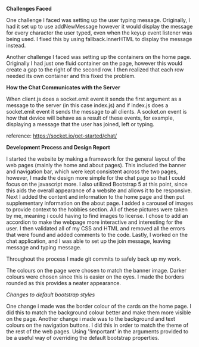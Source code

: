 **Challenges Faced**

One challenge I faced was setting up the user typing message. Originally, I had it set up to use addNewMessage however it would display the message for every character the user typed, even when the keyup event listener was being used. I fixed this by using fallback.innerHTML to display the message instead.

Another challenge I faced was setting up the containers on the home page. Originally I had just one fluid container on the page, however this would create a gap to the right of the second row. I then realized that each row needed its own container and this fixed the problem.

**How the Chat Communicates with the Server**

When client.js does a socket.emit event it sends the first argument as a message to the server (in this case index.js) and if index.js does a socket.emit event it sends the message to all clients. A socket.on event is how that device will behave as a result of these events, for example, displaying a message that the user has joined, left or typing.

reference: https://socket.io/get-started/chat/

**Development Process and Design Report**

I started the website by making a framework for the general layout of the web pages (mainly the home and about pages). This included the banner and navigation bar, which were kept consistent across the two pages, however, I made the design more simple for the chat page so that I could focus on the javascript more. I also utilized Bootstrap 5 at this point, since this aids the overall appearance of a website and allows it to be responsive. 
Next I added the content and information to the home page and then put supplementary information on the about page.
I added a carousel of images to provide context to the hobbies section. All of these pictures were taken by me, meaning i could having to find images to license. I chose to add an accordion to make the webpage more interactive and interesting for the user.
I then validated all of my CSS and HTML and removed all the errors that were found and added comments to the code.
Lastly, I worked on the chat application, and I was able to set up the join message, leaving message and typing message.

Throughout the process I made git commits to safely back up my work.

The colours on the page were chosen to match the banner image. Darker colours were chosen since this is easier on the eyes. I made the borders rounded as this provides a neater appearance.

*Changes to default bootstrap styles*

One change i made was the border colour of the cards on the home page. I did this to match the background colour better and make them more visible on the page.
Another change i made was to the background and text colours on the navigation buttons. I did this in order to match the theme of the rest of the web pages.
Using '!important' in the arguments provided to be a useful way of overriding the default bootstrap properties.